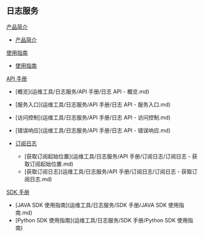## 日志服务

[产品简介]()

* [产品简介](运维工具/日志服务/产品简介/日志服务产品简介.md)  

[使用指南]()

* [使用指南](运维工具/日志服务/使用指南/日志服务使用指南.md)

[API 手册]()

* [概览](运维工具/日志服务/API 手册/日志 API - 概览.md)
* [服务入口](运维工具/日志服务/API 手册/日志 API - 服务入口.md)
* [访问控制](运维工具/日志服务/API 手册/日志 API - 访问控制.md)
* [错误响应](运维工具/日志服务/API 手册/日志 API - 错误响应.md)
* [订阅日志]()

  * [获取订阅起始位置](运维工具/日志服务/API 手册/订阅日志/订阅日志 - 获取订阅起始位置.md)
  * [获取订阅日志](运维工具/日志服务/API 手册/订阅日志/订阅日志 - 获取订阅日志.md)  

[SDK 手册]()  

* [JAVA SDK 使用指南](运维工具/日志服务/SDK 手册/JAVA SDK 使用指南.md)
* [Python SDK 使用指南](运维工具/日志服务/SDK 手册/Python SDK 使用指南)
